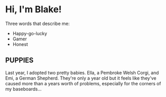 # Hi, I'm Blake!

Three words that describe me:

- Happy-go-lucky
- Gamer
- Honest

## **PUPPIES**

Last year, I adopted two pretty babies. 
Ella, a Pembroke Welsh Corgi, and Emi, a German Shepherd. 
They're only a year old but it feels like they've caused more 
than a years worth of problems, especially for the corners of my baseboards...


